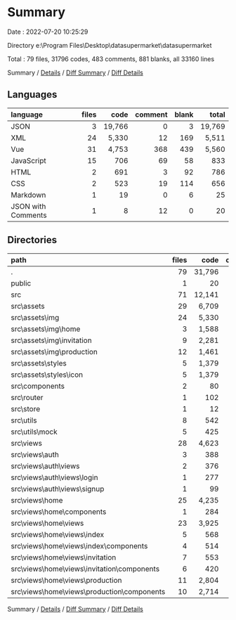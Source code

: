 # Summary

Date : 2022-07-20 10:25:29

Directory e:\\Program Files\\Desktop\\datasupermarket\\datasupermarket

Total : 79 files,  31796 codes, 483 comments, 881 blanks, all 33160 lines

Summary / [Details](details.md) / [Diff Summary](diff.md) / [Diff Details](diff-details.md)

## Languages
| language | files | code | comment | blank | total |
| :--- | ---: | ---: | ---: | ---: | ---: |
| JSON | 3 | 19,766 | 0 | 3 | 19,769 |
| XML | 24 | 5,330 | 12 | 169 | 5,511 |
| Vue | 31 | 4,753 | 368 | 439 | 5,560 |
| JavaScript | 15 | 706 | 69 | 58 | 833 |
| HTML | 2 | 691 | 3 | 92 | 786 |
| CSS | 2 | 523 | 19 | 114 | 656 |
| Markdown | 1 | 19 | 0 | 6 | 25 |
| JSON with Comments | 1 | 8 | 12 | 0 | 20 |

## Directories
| path | files | code | comment | blank | total |
| :--- | ---: | ---: | ---: | ---: | ---: |
| . | 79 | 31,796 | 483 | 881 | 33,160 |
| public | 1 | 20 | 1 | 1 | 22 |
| src | 71 | 12,141 | 470 | 869 | 13,480 |
| src\\assets | 29 | 6,709 | 33 | 375 | 7,117 |
| src\\assets\\img | 24 | 5,330 | 12 | 169 | 5,511 |
| src\\assets\\img\\home | 3 | 1,588 | 2 | 101 | 1,691 |
| src\\assets\\img\\invitation | 9 | 2,281 | 5 | 63 | 2,349 |
| src\\assets\\img\\production | 12 | 1,461 | 5 | 5 | 1,471 |
| src\\assets\\styles | 5 | 1,379 | 21 | 206 | 1,606 |
| src\\assets\\styles\\icon | 5 | 1,379 | 21 | 206 | 1,606 |
| src\\components | 2 | 80 | 0 | 4 | 84 |
| src\\router | 1 | 102 | 28 | 10 | 140 |
| src\\store | 1 | 12 | 0 | 3 | 15 |
| src\\utils | 8 | 542 | 40 | 39 | 621 |
| src\\utils\\mock | 5 | 425 | 29 | 27 | 481 |
| src\\views | 28 | 4,623 | 359 | 429 | 5,411 |
| src\\views\\auth | 3 | 388 | 23 | 30 | 441 |
| src\\views\\auth\\views | 2 | 376 | 15 | 24 | 415 |
| src\\views\\auth\\views\\login | 1 | 277 | 7 | 14 | 298 |
| src\\views\\auth\\views\\signup | 1 | 99 | 8 | 10 | 117 |
| src\\views\\home | 25 | 4,235 | 336 | 399 | 4,970 |
| src\\views\\home\\components | 1 | 284 | 74 | 28 | 386 |
| src\\views\\home\\views | 23 | 3,925 | 246 | 362 | 4,533 |
| src\\views\\home\\views\\index | 5 | 568 | 48 | 86 | 702 |
| src\\views\\home\\views\\index\\components | 4 | 514 | 47 | 74 | 635 |
| src\\views\\home\\views\\invitation | 7 | 553 | 48 | 63 | 664 |
| src\\views\\home\\views\\invitation\\components | 6 | 420 | 41 | 49 | 510 |
| src\\views\\home\\views\\production | 11 | 2,804 | 150 | 213 | 3,167 |
| src\\views\\home\\views\\production\\components | 10 | 2,714 | 146 | 201 | 3,061 |

Summary / [Details](details.md) / [Diff Summary](diff.md) / [Diff Details](diff-details.md)